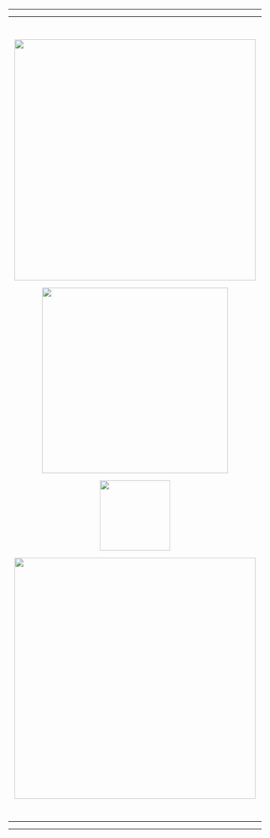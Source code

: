 ****
****
‎ 

</p>
<p align="center">
<img width=480 img src="https://64.media.tumblr.com/5f7d267aaa01bd5649aa748ea1622381/7ab4d35d2938a558-f5/s500x750/15172594fdd2aaba0be95443f0ee1c55db46735b.pnj">
</p>

</p>
<p align="center">
<img width=370 img src="https://files.catbox.moe/t1wcye.png">
</p>

</p>
<p align="center">
<img width=140 img src="https://komarev.com/ghpvc/?username=exoean&color=253145&style=for-the-badge&label= ">
</p>

</p>
<p align="center">
<img width=480 img src="https://64.media.tumblr.com/4049852f6d51c92f51c49382395e07b0/7ab4d35d2938a558-6f/s500x750/29120e44eabfecd6f8611bcc22f02bfcb18c8b49.pnj">
</p>
‎ 

****
****
